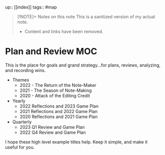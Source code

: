 up:: [[index]]
tags::  #map

> [!NOTE]+ Notes on this note
> This is a sanitized version of my actual note. 
> - Content and links have been removed.

# Plan and Review MOC
This is the place for goals and grand strategy...for plans, reviews, analyzing, and recording wins.

- Themes
	- 2022 - The Return of the Note-Maker
	- 2021 - The Season of Note-Making
	- 2020 - Attack of the Editing Credit
- Yearly
	- 2022 Reflections and 2023 Game Plan
	- 2021 Reflections and 2022 Game Plan
	- 2020 Reflections and 2021 Game Plan
- Quarterly
	- 2023 Q1 Review and Game Plan
	- 2022 Q4 Review and Game Plan

I hope these high level example titles help. Keep it simple, and make it useful for you.